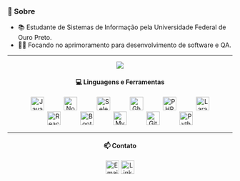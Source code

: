 <h3>💬 Sobre</h3>

- 📚 Estudante de Sistemas de Informação pela Universidade Federal de Ouro Preto.
- 👨‍💻 Focando no aprimoramento para desenvolvimento de software e QA.

---

<p align="center">
  <img src="https://github-readme-stats.vercel.app/api/top-langs/?username=CauaB&show_icons=true&locale=en&hide=prs&theme=dracula&layout=compact"/>
</p>

<h4 align="center">💻 Linguagens e Ferramentas</h4>

<p align="center">
  <img src="https://cdn.jsdelivr.net/gh/devicons/devicon/icons/javascript/javascript-original.svg" alt="JavaScript" width="30" height="30" style="margin: 0 20px;"/>
  <img src="https://cdn.jsdelivr.net/gh/devicons/devicon/icons/nodejs/nodejs-original.svg" alt="Node.js" width="30" height="30" style="margin: 0 20px;"/>
  <img src="https://skillicons.dev/icons?i=selenium" alt="Selenium" width="30" height="30" style="margin: 0 20px;"/>
  <img src="https://cdn.jsdelivr.net/gh/devicons/devicon/icons/cucumber/cucumber-plain.svg" alt="Gherkin/Cucumber" width="30" height="30" style="margin: 0 20px;"/>
  <img src="https://cdn.jsdelivr.net/gh/devicons/devicon/icons/php/php-original.svg" alt="PHP" width="30" height="30" style="margin: 0 20px;"/>
  <img src="https://skillicons.dev/icons?i=laravel" alt="Laravel" width="30" height="30" style="margin: 0 20px;"/>
  <img src="https://cdn.jsdelivr.net/gh/devicons/devicon/icons/react/react-original.svg" alt="React" width="30" height="30" style="margin: 0 20px;"/>
  <img src="https://cdn.jsdelivr.net/gh/devicons/devicon/icons/bootstrap/bootstrap-original.svg" alt="Bootstrap" width="30" height="30" style="margin: 0 20px;"/>
  <img src="https://cdn.jsdelivr.net/gh/devicons/devicon/icons/mysql/mysql-original.svg" alt="MySQL" width="30" height="30" style="margin: 0 20px;"/>
  <img src="https://cdn.jsdelivr.net/gh/devicons/devicon/icons/git/git-original.svg" alt="Git" width="30" height="30" style="margin: 0 20px;"/>
  <img src="https://cdn.jsdelivr.net/gh/devicons/devicon/icons/python/python-original.svg" alt="Python" width="30" height="30" style="margin: 0 20px;"/>
</p>

---

<h4 align="center">📫 Contato</h4>

<p align="center">
  <a href="mailto:caua8395@gmail.com" target="_blank">
    <img src="https://skillicons.dev/icons?i=gmail" alt="Email" width="30" height="30"/></a>
  <a href="https://www.linkedin.com/in/cauabandeiranobre/" target="_blank">
    <img src="https://cdn.jsdelivr.net/gh/devicons/devicon/icons/linkedin/linkedin-original.svg" alt="LinkedIn" width="30" height="30"/></a>
</p>
